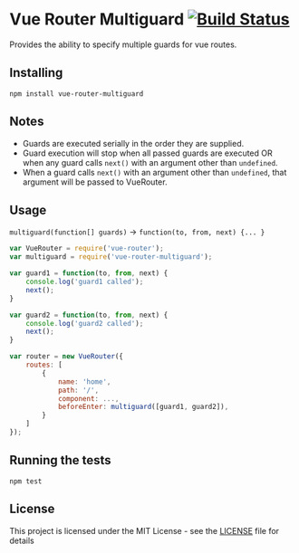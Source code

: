 # Vue Router Multiguard [![Build Status](https://travis-ci.org/atanas-angelov-dev/vue-router-multiguard.svg?branch=master)](https://travis-ci.org/atanas-angelov-dev/vue-router-multiguard)

Provides the ability to specify multiple guards for vue routes.

## Installing

`npm install vue-router-multiguard`

## Notes

- Guards are executed serially in the order they are supplied.
- Guard execution will stop when all passed guards are executed OR when any guard calls `next()` with an argument other than `undefined`.
- When a guard calls `next()` with an argument other than `undefined`, that argument will be passed to VueRouter.

## Usage

`multiguard(function[] guards)` -> `function(to, from, next) {... }`

```js
var VueRouter = require('vue-router');
var multiguard = require('vue-router-multiguard');

var guard1 = function(to, from, next) {
	console.log('guard1 called');
	next();
}

var guard2 = function(to, from, next) {
	console.log('guard2 called');
	next();
}

var router = new VueRouter({
	routes: [
		{
			name: 'home',
			path: '/',
			component: ...,
			beforeEnter: multiguard([guard1, guard2]),
		}
	]
});
```

## Running the tests

`npm test`

## License

This project is licensed under the MIT License - see the [LICENSE](LICENSE) file for details
